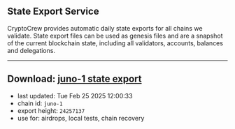 ## State Export Service
CryptoCrew provides automatic daily state exports for all chains we validate. State export files can be used as genesis files and are a snapshot of the current blockchain state, including all validators, accounts, balances and delegations.

---
**Download: [juno-1 state export](https://dl-eu2.ccvalidators.com/SERVICE/juno/juno-1_export_24257137.json)**
---

- last updated: Tue Feb 25 2025 12:00:33
- chain id: `juno-1`
- export height: `24257137`
- use for: airdrops, local tests, chain recovery
